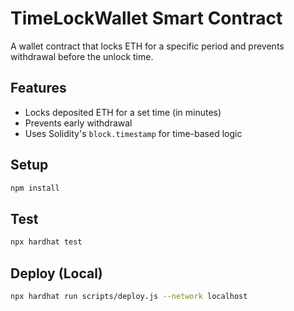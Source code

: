 # TimeLockWallet Smart Contract

A wallet contract that locks ETH for a specific period and prevents withdrawal before the unlock time.

## Features

- Locks deposited ETH for a set time (in minutes)
- Prevents early withdrawal
- Uses Solidity's `block.timestamp` for time-based logic

## Setup

```bash
npm install
```

## Test

```bash
npx hardhat test
```

## Deploy (Local)

```bash
npx hardhat run scripts/deploy.js --network localhost
```
